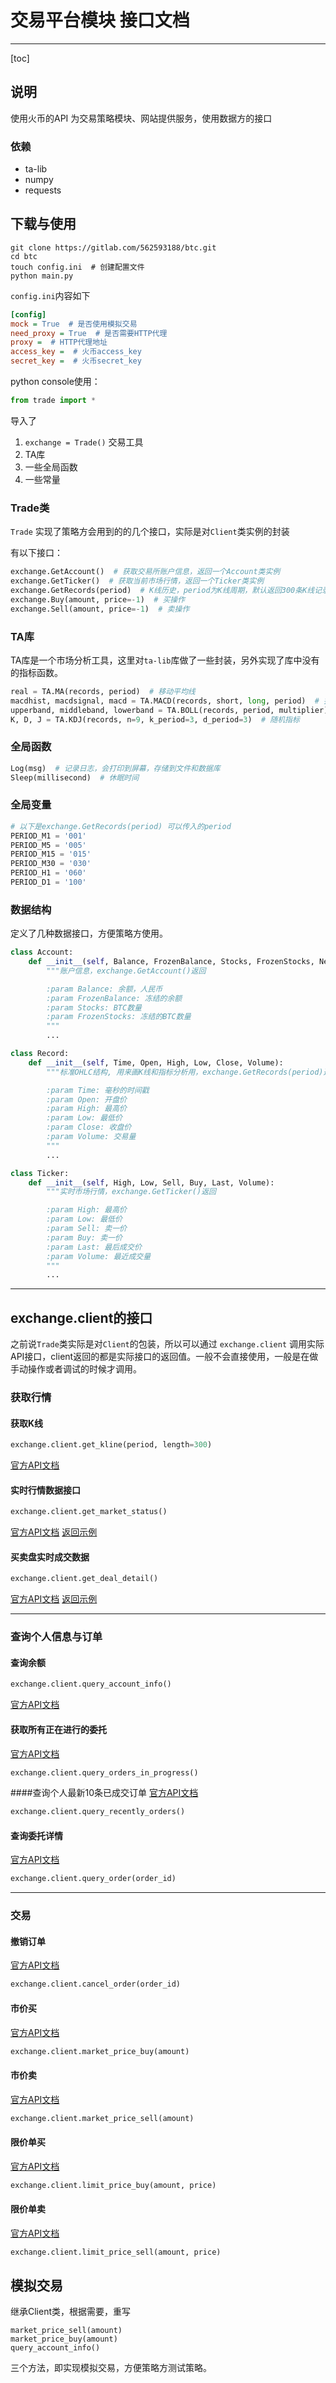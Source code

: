 # 交易平台模块 接口文档

---

[toc]

## 说明
使用火币的API
为交易策略模块、网站提供服务，使用数据方的接口

### 依赖

- ta-lib
- numpy
- requests


## 下载与使用
```shell
git clone https://gitlab.com/562593188/btc.git
cd btc
touch config.ini  # 创建配置文件
python main.py
```

`config.ini`内容如下
```ini
[config]
mock = True  # 是否使用模拟交易
need_proxy = True  # 是否需要HTTP代理
proxy =  # HTTP代理地址
access_key =  # 火币access_key
secret_key =  # 火币secret_key
```


python console使用：
```python
from trade import *
```
导入了

1. `exchange = Trade()` 交易工具
2. TA库
3. 一些全局函数
4. 一些常量


### Trade类

`Trade` 实现了策略方会用到的的几个接口，实际是对`Client`类实例的封装

有以下接口：
```python
exchange.GetAccount()  # 获取交易所账户信息，返回一个Account类实例
exchange.GetTicker()  # 获取当前市场行情，返回一个Ticker类实例
exchange.GetRecords(period)  # K线历史，period为K线周期，默认返回300条K线记录
exchange.Buy(amount, price=-1)  # 买操作
exchange.Sell(amount, price=-1)  # 卖操作
```

### TA库
TA库是一个市场分析工具，这里对`ta-lib`库做了一些封装，另外实现了库中没有的指标函数。
```python
real = TA.MA(records, period)  # 移动平均线
macdhist, macdsignal, macd = TA.MACD(records, short, long, period)  # 指数平滑异同平均线
upperband, middleband, lowerband = TA.BOLL(records, period, multiplier)  # 布林线
K, D, J = TA.KDJ(records, n=9, k_period=3, d_period=3)  # 随机指标
```

### 全局函数
```python
Log(msg)  # 记录日志，会打印到屏幕，存储到文件和数据库
Sleep(millisecond)  # 休眠时间
```

### 全局变量
```python
# 以下是exchange.GetRecords(period) 可以传入的period
PERIOD_M1 = '001'
PERIOD_M5 = '005'
PERIOD_M15 = '015'
PERIOD_M30 = '030'
PERIOD_H1 = '060'
PERIOD_D1 = '100'
```

### 数据结构
定义了几种数据接口，方便策略方使用。
```python
class Account:
    def __init__(self, Balance, FrozenBalance, Stocks, FrozenStocks, NetAsset):
        """账户信息，exchange.GetAccount()返回

        :param Balance: 余额，人民币
        :param FrozenBalance: 冻结的余额
        :param Stocks: BTC数量
        :param FrozenStocks: 冻结的BTC数量
        """
        ...
```

```python
class Record:
    def __init__(self, Time, Open, High, Low, Close, Volume):
        """标准OHLC结构, 用来画K线和指标分析用，exchange.GetRecords(period)返回

        :param Time: 毫秒的时间戳
        :param Open: 开盘价
        :param High: 最高价
        :param Low: 最低价
        :param Close: 收盘价
        :param Volume: 交易量
        """
        ...
```

```python
class Ticker:
    def __init__(self, High, Low, Sell, Buy, Last, Volume):
        """实时市场行情，exchange.GetTicker()返回

        :param High: 最高价
        :param Low: 最低价
        :param Sell: 卖一价
        :param Buy: 卖一价
        :param Last: 最后成交价
        :param Volume: 最近成交量
        """
        ...
```

---



## exchange.client的接口
之前说`Trade`类实际是对`Client`的包装，所以可以通过 `exchange.client` 调用实际API接口，client返回的都是实际接口的返回值。一般不会直接使用，一般是在做手动操作或者调试的时候才调用。

### 获取行情

#### 获取K线
```Python
exchange.client.get_kline(period, length=300)
```

[官方API文档](https://github.com/huobiapi/API_Docs/wiki/REST-Interval)



#### 实时行情数据接口
```Python
exchange.client.get_market_status()
```

[官方API文档](https://github.com/huobiapi/API_Docs/wiki/REST-Candlestick-Chart)
[返回示例](http://api.huobi.com/staticmarket/ticker_btc_json.js)

#### 买卖盘实时成交数据
```Python
exchange.client.get_deal_detail()
```
[官方API文档](https://github.com/huobiapi/API_Docs/wiki/REST-Order-Book-and-TAS)
[返回示例](http://api.huobi.com/staticmarket/detail_btc_json.js)

---

### 查询个人信息与订单

#### 查询余额
```python
exchange.client.query_account_info()
```
[官方API文档](https://github.com/huobiapi/API_Docs/wiki/REST-get_account_info)

#### 获取所有正在进行的委托
[官方API文档](https://github.com/huobiapi/API_Docs/wiki/REST-get_orders)
```python
exchange.client.query_orders_in_progress()
```

####查询个人最新10条已成交订单
[官方API文档](https://github.com/huobiapi/API_Docs/wiki/REST-get_new_deal_orders)
```python
exchange.client.query_recently_orders()
```

#### 查询委托详情
[官方API文档](https://github.com/huobiapi/API_Docs/wiki/REST-order_info)
```python
exchange.client.query_order(order_id)
```

---

### 交易

#### 撤销订单
[官方API文档](https://github.com/huobiapi/API_Docs/wiki/REST-cancel_order)
```python
exchange.client.cancel_order(order_id)
```

#### 市价买
[官方API文档](https://github.com/huobiapi/API_Docs/wiki/REST-buy_market)
```python
exchange.client.market_price_buy(amount)
```

#### 市价卖
[官方API文档](https://github.com/huobiapi/API_Docs/wiki/REST-sell_market)
```python
exchange.client.market_price_sell(amount)
```

#### 限价单买
[官方API文档](https://github.com/huobiapi/API_Docs/wiki/REST-buy)
```python
exchange.client.limit_price_buy(amount, price)
```

#### 限价单卖
[官方API文档](https://github.com/huobiapi/API_Docs/wiki/REST-sell)
```python
exchange.client.limit_price_sell(amount, price)
```

## 模拟交易
继承Client类，根据需要，重写

    market_price_sell(amount)
    market_price_buy(amount)
    query_account_info()

三个方法，即实现模拟交易，方便策略方测试策略。



